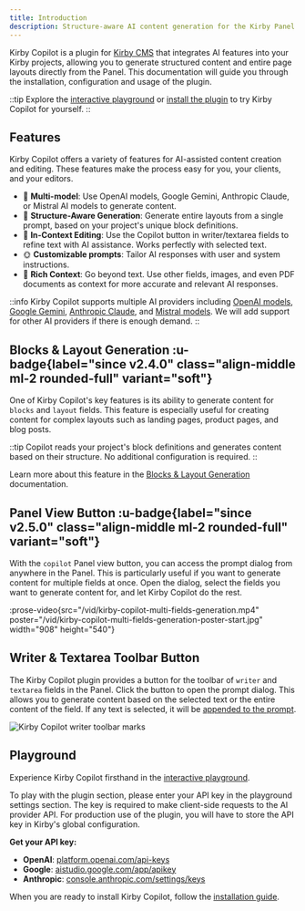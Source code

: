 ```yaml
---
title: Introduction
description: Structure-aware AI content generation for the Kirby Panel.
---
```


Kirby Copilot is a plugin for [Kirby CMS](https://getkirby.com) that integrates AI features into your Kirby projects, allowing you to generate structured content and entire page layouts directly from the Panel. This documentation will guide you through the installation, configuration and usage of the plugin.

::tip
Explore the [interactive playground](https://try.kirbycopilot.com) or [install the plugin](/docs/copilot/getting-started/installation) to try Kirby Copilot for yourself.
::

## Features

Kirby Copilot offers a variety of features for AI-assisted content creation and editing. These features make the process easy for you, your clients, and your editors.

- 🦙 **Multi-model**: Use OpenAI models, Google Gemini, Anthropic Claude, or Mistral AI models to generate content.
- 🧱 **Structure-Aware Generation**: Generate entire layouts from a single prompt, based on your project's unique block definitions.
- 📇 **In-Context Editing**: Use the Copilot button in writer/textarea fields to refine text with AI assistance. Works perfectly with selected text.
- 🌞 **Customizable prompts**: Tailor AI responses with user and system instructions.
- 🎀 **Rich Context**: Go beyond text. Use other fields, images, and even PDF documents as context for more accurate and relevant AI responses.

::info
Kirby Copilot supports multiple AI providers including [OpenAI models](https://platform.openai.com/docs/models), [Google Gemini](https://ai.google.dev/gemini-api), [Anthropic Claude](https://www.anthropic.com/claude), and [Mistral models](https://mistral.ai). We will add support for other AI providers if there is enough demand.
::

## Blocks & Layout Generation :u-badge{label="since v2.4.0" class="align-middle ml-2 rounded-full" variant="soft"}

One of Kirby Copilot's key features is its ability to generate content for `blocks` and `layout` fields. This feature is especially useful for creating content for complex layouts such as landing pages, product pages, and blog posts.

::tip
Copilot reads your project's block definitions and generates content based on their structure. No additional configuration is required.
::

Learn more about this feature in the [Blocks & Layout Generation](/docs/copilot/usage/blocks-and-layouts) documentation.

## Panel View Button :u-badge{label="since v2.5.0" class="align-middle ml-2 rounded-full" variant="soft"}

With the `copilot` Panel view button, you can access the prompt dialog from anywhere in the Panel. This is particularly useful if you want to generate content for multiple fields at once. Open the dialog, select the fields you want to generate content for, and let Kirby Copilot do the rest.

:prose-video{src="/vid/kirby-copilot-multi-fields-generation.mp4" poster="/vid/kirby-copilot-multi-fields-generation-poster-start.jpg" width="908" height="540"}

## Writer & Textarea Toolbar Button

The Kirby Copilot plugin provides a button for the toolbar of `writer` and `textarea` fields in the Panel. Click the button to open the prompt dialog. This allows you to generate content based on the selected text or the entire content of the field. If any text is selected, it will be [appended to the prompt](/docs/copilot/usage/toolbar-buttons#selected-text).

![Kirby Copilot writer toolbar marks](/img/kirby-copilot-writer-prompt.png)

## Playground

Experience Kirby Copilot firsthand in the [interactive playground](https://try.kirbycopilot.com).

To play with the plugin section, please enter your API key in the playground settings section. The key is required to make client-side requests to the AI provider API. For production use of the plugin, you will have to store the API key in Kirby's global configuration.

**Get your API key:**

- **OpenAI**: [platform.openai.com/api-keys](https://platform.openai.com/api-keys)
- **Google**: [aistudio.google.com/app/apikey](https://aistudio.google.com/app/apikey)
- **Anthropic**: [console.anthropic.com/settings/keys](https://console.anthropic.com/settings/keys)

When you are ready to install Kirby Copilot, follow the [installation guide](/docs/copilot/getting-started/installation).
